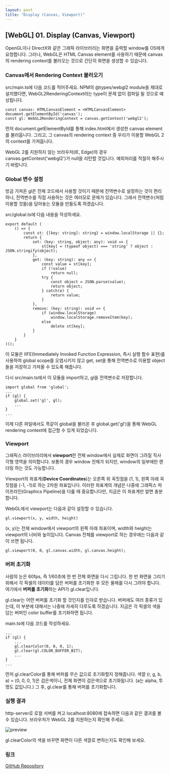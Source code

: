 ```yaml
---
layout: post
title: "Display (Canvas, Viewport)"
---
```

## [WebGL] 01. Display (Canvas, Viewport)

OpenGL이나 DirectX와 같은 그래픽 라이브러리는 화면을 출력할 window를 OS에게 요청합니다. 그러나, WebGL은 HTML Canvas element를 사용하기 때문에 canvas의 rendering context를 불러오는 것으로 간단히 화면을 생성할 수 있습니다.

### Canvas에서 Rendering Context 불러오기

src/main.ts에 다음 코드를 적어주세요. NPM의 @types/webgl2 module을 제대로 설치했다면, WebGL2RenderingContext라는 type이 문제 없이 컴파일 될 것으로 예상됩니다.

```
const canvas: HTMLCanvasElement = <HTMLCanvasElement> document.getElementById('canvas');
const gl: WebGL2RenderingContext = canvas.getContext('webgl2');
```

먼저 document.getElementById를 통해 index.html에서 생성한 canvas element를 불러옵니다. 그리고, 그 canvas의 rendering context 중 우리가 이용할 WebGL 2의 context를 가져옵니다.

WebGL 2를 지원하지 않는 브라우저(IE, Edge)의 경우 canvas.getContext('webgl2')가 null을 리턴할 것입니다. 예외처리를 적절히 해주시기 바랍니다.

### Global 변수 설정

방금 가져온 gl은 전체 코드에서 사용할 것이기 때문에 전역변수로 설정하는 것이 편리하나, 전역변수를 직접 사용하는 것은 여러모로 문제가 있습니다. 그래서 전역변수(처럼 이용할 것들)을 담아놓는 모듈을 만들도록 하겠습니다.

src/global.ts에 다음 내용을 작성하세요.

```
export default (
    () => {
        const st: {[key: string]: string} = window.localStorage || {};
        return {
            set: (key: string, object: any): void => {
                st[key] = (typeof object) === 'string' ? object : JSON.stringify(object);
            },
            get: (key: string): any => {
                const value = st[key];
                if (!value)
                    return null;
                try {
                    const object = JSON.parse(value);
                    return object;
                } catch(e) {
                    return value;
                }
            },
            remove: (key: string): void => {
                if (window.localStorage)
                    window.localStorage.removeItem(key);
                else
                    delete st[key];
            }
        }
    }
)();
```

이 모듈은 IIFE(Immediately Invoked Function Expression, 즉시 실행 함수 표현)를 사용하여 global scope를 오염시키지 않고 get, set을 통해 전역변수로 이용할 object들을 저장하고 가져올 수 있도록 해줍니다.

다시 src/main.ts에서 이 모듈을 import하고, gl을 전역변수로 저장합니다.

```
import global from 'global';
...
if (gl) {
    global.set('gl', gl);
    ...
}
...
```

이제 다른 파일에서도 똑같이 global을 불러온 후 global.get('gl')을 통해 WebGL rendering context에 접근할 수 있게 되었습니다.

### Viewport

그래픽스 라이브러리에서 **viewport**란 전체 window에서 실제로 화면이 그려질 직사각형 영역을 의미합니다. 보통의 경우 window 전체가 되지만, window의 일부에만 렌더링 하는 것도 가능합니다.

Viewport의 좌표계(**Device Coordinates**)는 오른쪽 위 꼭짓점을 (1, 1), 왼쪽 아래 꼭짓점을 (-1, -1)로 하는 2차원 좌표입니다. 이러한 좌표계의 개념은 나중에 그래픽스 파이프라인(Graphics Pipeline)을 다룰 때 중요합니다만, 지금은 이 좌표계만 알면 충분합니다.

WebGL에서 viewport는 다음과 같이 설정할 수 있습니다.
```
gl.viewport(x, y, width, height)
```
(x, y)는 전체 window에서 viewport의 왼쪽 아래 좌표이며, width와 height는 viewport의 너비와 높이입니다. Canvas 전체를 viewport로 하는 경우에는 다음과 같이 쓰면 됩니다.
```
gl.viewport(0, 0, gl.canvas.width, gl.canvas.height);
```

### 버퍼 초기화

사람의 눈은 60fps, 즉 1/60초에 한 번 전체 화면을 다시 그립니다. 한 번 화면을 그리기 위해서 각 픽셀의 데이터를 담은 버퍼를 초기화한 후 모든 물체를 다시 그려야 합니다. 여기에서 **버퍼를 초기화**하는 API가 gl.clear입니다.

gl.clear는 어떤 버퍼를 초기화 할 것인지를 인자로 받습니다. 버퍼에도 여러 종류가 있는데, 이 부분에 대해서는 나중에 자세히 다루도록 하겠습니다. 지금은 각 픽셀의 색을 담는 버퍼인 color buffer를 초기화하면 됩니다.

main.ts에 다음 코드를 작성하세요.

```
...
if (gl) {
    ...
    gl.clearColor(0, 0, 0, 1);
    gl.clear(gl.COLOR_BUFFER_BIT);
    ...
}
...
```

먼저 gl.clearColor를 통해 버퍼를 무슨 값으로 초기화할지 정해줍니다. 색깔 (r, g, b, a) = (0, 0, 0, 1)은 검은색이니, 전체 화면이 검은색으로 초기화됩니다. (a는 alpha, 투명도 값입니다.) 그 후, gl.clear를 통해 버퍼를 초기화합니다.

### 실행 결과

http-server로 로컬 서버를 켜고 localhost:8080에 접속하면 다음과 같은 결과를 볼 수 있습니다. 브라우저가 WebGL 2를 지원하는지 확인해 주세요.

![preview]({{site.url}}/images/01-display-preview.png)

gl.clearColor의 색을 바꾸면 화면이 다른 색깔로 변하는지도 확인해 보세요.

### 링크

[GitHub Repository](https://github.com/inhibitor1217/webgl-tutorials/tree/master/tutorials/01-display)